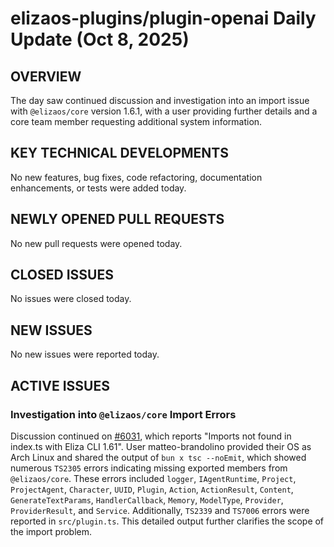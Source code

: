 # elizaos-plugins/plugin-openai Daily Update (Oct 8, 2025)
## OVERVIEW 
The day saw continued discussion and investigation into an import issue with `@elizaos/core` version 1.6.1, with a user providing further details and a core team member requesting additional system information.

## KEY TECHNICAL DEVELOPMENTS
No new features, bug fixes, code refactoring, documentation enhancements, or tests were added today.

## NEWLY OPENED PULL REQUESTS
No new pull requests were opened today.

## CLOSED ISSUES
No issues were closed today.

## NEW ISSUES
No new issues were reported today.

## ACTIVE ISSUES
### Investigation into `@elizaos/core` Import Errors
Discussion continued on [#6031](https://github.com/elizaos-plugins/plugin-openai/issues/6031), which reports "Imports not found in index.ts with Eliza CLI 1.61". User matteo-brandolino provided their OS as Arch Linux and shared the output of `bun x tsc --noEmit`, which showed numerous `TS2305` errors indicating missing exported members from `@elizaos/core`. These errors included `logger`, `IAgentRuntime`, `Project`, `ProjectAgent`, `Character`, `UUID`, `Plugin`, `Action`, `ActionResult`, `Content`, `GenerateTextParams`, `HandlerCallback`, `Memory`, `ModelType`, `Provider`, `ProviderResult`, and `Service`. Additionally, `TS2339` and `TS7006` errors were reported in `src/plugin.ts`. This detailed output further clarifies the scope of the import problem.
